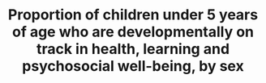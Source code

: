 ---
graph_status_notes: Graphed
variable_description: null
title: >-
  Proportion  of  children  under  5  years  of  age  who  are  developmentally  on  track  in  health,  learning  and  psychosocial  well-being,  by  sex
permalink: /4-2-1/
sdg_goal: 4
layout: indicator
indicator: 4.2.1
indicator_variable: i4_2_1math_total
graph: bar
graph_type_description: Bar  graph
variable_notes: null
un_designated_tier: '3'
un_custodial_agency: 'UNICEF  (Partnering  Agencies:  UNESCO-UIS,  OECD)'
target_id: '4.2'
has_metadata: true
rationale_interpretation: >-
  From  UNESCO:  @@  The  indicator  is  a  broad  measure  of  childrens  development  and  their  preparedness  to  begin  school.  Available  data  for  global  tracking  is  presently  collected  from  individual-level  data  reported  by  care-givers  or  teachers,  which  is  then  used  to  calculate  an  indicator  that  represents  a  composite  measure  across  a  range  of  agreed  characteristics  in  the  areas  of  health,  learning  and  psychosocial  well-being.  @@  @@  From  UNICEF:  @@  Early  childhood  development  sets  the  stage  for  life-long  thriving.  Investing  in  ECD  is  one  of  the  most  critical  and  cost-effective  ways  to  improve  adult  health,  education  and  productivity.  ECD  is  equity  from  the  start  and  provides  a  good  indication  of  national  development  and  efforts  to  improve  ECD  can  bring  about  human,  social  and  economic  improvements  for  both  individuals  and  societies.
goal_meta_link: 'http://unstats.un.org/sdgs/files/metadata-compilation/Metadata-Goal-4.pdf'
goal_meta_link_page: 3
indicator_name: >-
  Proportion  of  children  under  5  years  of  age  who  are  developmentally  on  track  in  health,  learning  and  psychosocial  well-being,  by  sex
target: >-
  By  2030,  ensure  that  all  girls  and  boys  have  access  to  quality  early  childhood  development,  care  and  pre-primary  education  so  that  they  are  ready  for  primary  education.
indicator_definition: >-
  From  UNESCO:The  percentage  of  children  at  the  start  of  primary  school,  typically  age  6  years  in  many  countries,  who  demonstrate  age-appropriate  health,  learning  and  psychosocial  well-being  and  possess  the  necessary  competencies  and  knowledge  required  for  learning  in  the  early  primary  grades.  The  age  at  which  children  start  primary  school  varies  across  countries.  This  means  that  the  indicator  may  broadly  reflect  childrens  development  between  about  five  and  seven  years  of  age.From  UNICEF:  This  indicator  provides  the  proportion  of  children  under  the  age  of  five  who  are  developmentally  on  track  in  health,  learning  and  psychosocial  well-being.  It  is  calculated  by  dividing  the  number  of  children  under  the  age  of  five  who  are  developmentally  on  track  in  health,  learning  and  psychosocial  well-being  by  the  total  number  of  children  under  the  age  of  five  in  the  population.
source_title: null
source_notes: null
published: true
actual_indicator_available: >-
  Approaches  to  learning,  interpersonal  skills,  self-control,  health  mathematics,  and  reading  performance  of  entering  kindergarten  students  in  the  US  (typically  age  5),
actual_indicator_available_description: "The  approaches  to  learning  scale  is  based  on  teachers'  reports  on  how  students  rate  in  seven  areas:  attentiveness,  task  persistence,  eagerness  to  learn,  learning  independence,  ability  to  adapt  easily  to  changes  in  routine,  organization,  and  ability  to  follow  classroom  rules.  Possible  scores  on  the  approaches  to  learning  scale  range  from  1  to  4,  with  higher  scores  indicating  that  a  child  exhibits  positive  learning  behaviors  more  often.  The  interpersonal  skills  scale  is  based  on  teachers'  reports  on  the  student’s  skill  in  forming  and  maintaining  friendships;  getting  along  with  people  who  are  different;  comforting  or  helping  other  children;  expressing  feelings,  ideas,  and  opinions  in  positive  ways;  and  showing  sensitivity  to  the  feelings  of  others.  Possible  scores  on  the  interpersonal  skills  scale  range  from  1  to  4,  with  higher  scores  indicating  that  a  child  interacted  with  others  in  a  positive  way  more  often.  The  self-control  scale  is  based  on  teachers'  reports  on  the  student’s  ability  to  control  behavior  by  respecting  the  property  rights  of  others,  controlling  temper,  accepting  peer  ideas  for  group  activities,  and  responding  appropriately  to  pressure  from  peers.  Possible  scores  on  the  self-control  scale  range  from  1  to  4,  with  higher  scores  indicating  that  a  child  exhibited  behaviors  indicative  of  self-control  more  often.  Reading  score  reflects  performance  on  questions  measuring  basic  skills  (print  familiarity,  letter  recognition,  beginning  and  ending  sounds,  rhyming  words,  and  word  recognition);  vocabulary  knowledge;  and  reading  comprehension,  including  identifying  information  specifically  stated  in  text  (e.g.,  definitions,  facts,  and  supporting  details),  making  complex  inferences  from  texts,  and  considering  the  text  objectively  and  judging  its  appropriateness  and  quality.  Possible  scores  for  the  reading  assessment  range  from  0  to  120.  Mathematics  score  reflects  performance  on  questions  on  number  sense,  properties,  and  operations;  measurement;  geometry  and  spatial  sense;  data  analysis,  statistics,  and  probability  (measured  with  a  set  of  simple  questions  assessing  children’s  ability  to  read  a  graph);  and  prealgebra  skills  such  as  identification  of  patterns.  Possible  scores  for  the  mathematics  assessment  range  from  0  to  113.  Socioeconomic  status  (SES)  was  measured  by  a  composite  score  based  on  parental  education  and  occupations  and  household  income  during  the  child’s  kindergarten  year.  Variable  name  Variable  label  i4_2_1learnapp_total\t  Mean  approaches  to  learning  score,  total  i4_2_1learnapp_male\t  Mean  approaches  to  learning  score,  male  i4_2_1learnapp_female\t  Mean  approaches  to  learning  score,  female  i4_2_1learnapp_lowses\t  Mean  approaches  to  learning  score,  low  quintile  socioeconomic  status  i4_2_1learnapp_midses\t  Mean  approaches  to  learning  score,  middle  three  quintiles  socioeconomic  status  i4_2_1learnapp_highses\t  Mean  approaches  to  learning  score,  low  quintile  socioeconomic  status  i4_2_1interperson_total\t  Mean  interpersonal  skills  score,  total  i4_2_1interperson_male\t  Mean  interpersonal  skills  score,  male  i4_2_1interperson_female\tMean  interpersonal  skills  score,  female  i4_2_1interperson_indian\ti4_2_1interperson_lowses\tMean  interpersonal  skills  score,  low  quintile  socioeconomic  status  i4_2_1interperson_midses\tMean  interpersonal  skills  score,  middle  three  quintiles  socioeconomic  status  i4_2_1interperson_highses\tMean  interpersonal  skills  score,  low  quintile  socioeconomic  status  i4_2_1control_total\t  Mean  self-control  score,  total  i4_2_1control_male\t  Mean  self-control  score,  male  i4_2_1control_female\t  Mean  self-control  score,  female  i4_2_1control_indian\t  Mean  self-control  score,  American  Indian/Alaska  Native  i4_2_1control_lowses\t  Mean  self-control  score,  low  quintile  socioeconomic  status  i4_2_1control_midses\t  Mean  self-control  score,  middle  three  quintiles  socioeconomic  status  i4_2_1control_highses\t  Mean  self-control  score,  low  quintile  socioeconomic  status  i4_2_1reading_total\t  Mean  reading  score,  total  i4_2_1reading_male\t  Mean  reading  score,  male  i4_2_1reading_female\t  Mean  reading  score,  female  i4_2_1reading_indian\t  Mean  reading  score,  American  Indian/Alaska  Native  i4_2_1reading_lowses\t  Mean  reading  score,  low  quintile  socioeconomic  status  i4_2_1reading_midses\t  Mean  reading  score,  middle  three  quintiles  socioeconomic  status  i4_2_1reading_highses\t  Mean  reading  score,  low  quintile  socioeconomic  status  i4_2_1math_total\t  Mean  mathematics  score,  total  i4_2_1math_male\t  Mean  mathematics  score,  male  i4_2_1math_female\t  Mean  mathematics  score,  female  i4_2_1math_indian\t  Mean  mathematics  score,  American  Indian/Alaska  Native  i4_2_1math_midses\t  Mean  mathematics  score,  middle  three  quintiles  socioeconomic  status  i4_2_1math_highses\t  Mean  mathematics  score,  low  quintile  socioeconomic  status"
us_method_of_computation: Scale  scores  as  described  in  indicators  description
comments_and_limitations: Standard  errors  appear  on  the  web.
periodicity: 'About  every  10  years.  '
time_period: Fall  2010
unit_of_measure: Measures  described  in  indicator  description
disaggregation_categories: 'Sex,  socioeconomic  status.  Other  variables  available  on  request.  '
disaggregation_geography: National  and  regions
date_of_national_source_publication: July  2012
date_metadata_updated: October  2016
source_agency_staff_name: Tom  Snyder
source_agency_staff_email: tom.snyder@ed.gov
source_agency_survey_dataset: >-
  U.S.  Department  of  Education,  National  Center  for  Education  Statistics,  Early  Childhood  Longitudinal  Study,  Kindergarten  Class  of  2010—11  (ECLS-K:2011)
source_url: >-
  http://nces.ed.gov/programs/digest/d15/tables/dt15_220.40.asp?current=yes  and  http://nces.ed.gov/programs/digest/d15/tables/dt15_220.45.asp?current=yes
international_and_national_references: 'http://nces.ed.gov/ecls/kindergarten2011.asp'
graph_title: Early  math  skills  among  US  kindergarteners  (typically  age  5)  

---